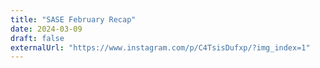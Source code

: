 ```yaml
---
title: "SASE February Recap"
date: 2024-03-09
draft: false
externalUrl: "https://www.instagram.com/p/C4TsisDufxp/?img_index=1"
---
```

